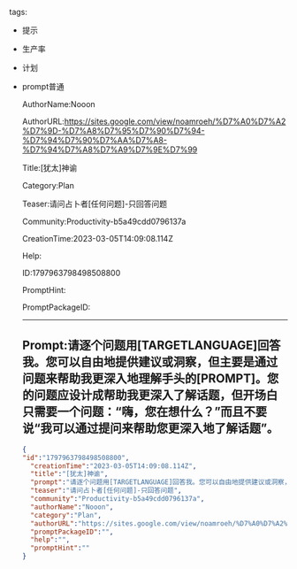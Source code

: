   tags: 
- 提示
- 生产率
- 计划
- prompt普通

  AuthorName:Nooon

  AuthorURL:https://sites.google.com/view/noamroeh/%D7%A0%D7%A2%D7%9D-%D7%A8%D7%95%D7%90%D7%94-%D7%94%D7%90%D7%AA%D7%A8-%D7%94%D7%A8%D7%A9%D7%9E%D7%99

  Title:[犹太]神谕

  Category:Plan

  Teaser:请问占卜者[任何问题]-只回答问题

  Community:Productivity-b5a49cdd0796137a

  CreationTime:2023-03-05T14:09:08.114Z

  Help:

  ID:1797963798498508800

  PromptHint:

  PromptPackageID:

  ---

  ## Prompt:请逐个问题用[TARGETLANGUAGE]回答我。您可以自由地提供建议或洞察，但主要是通过问题来帮助我更深入地理解手头的[PROMPT]。您的问题应设计成帮助我更深入了解话题，但开场白只需要一个问题：“嗨，您在想什么？”而且不要说“我可以通过提问来帮助您更深入地了解话题”。

  ```json
  {
  "id":"1797963798498508800",
    "creationTime":"2023-03-05T14:09:08.114Z",
    "title":"[犹太]神谕",
    "prompt":"请逐个问题用[TARGETLANGUAGE]回答我。您可以自由地提供建议或洞察，但主要是通过问题来帮助我更深入地理解手头的[PROMPT]。您的问题应设计成帮助我更深入了解话题，但开场白只需要一个问题：“嗨，您在想什么？”而且不要说“我可以通过提问来帮助您更深入地了解话题”。",
    "teaser":"请问占卜者[任何问题]-只回答问题",
    "community":"Productivity-b5a49cdd0796137a",
    "authorName":"Nooon",
    "category":"Plan",
    "authorURL":"https://sites.google.com/view/noamroeh/%D7%A0%D7%A2%D7%9D-%D7%A8%D7%95%D7%90%D7%94-%D7%94%D7%90%D7%AA%D7%A8-%D7%94%D7%A8%D7%A9%D7%9E%D7%99",
    "promptPackageID":"",
    "help":"",
    "promptHint":""
  }
  ```
